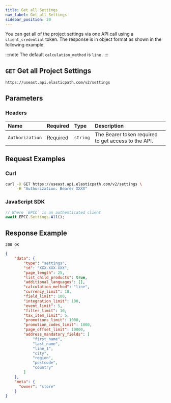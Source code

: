 ```yaml
---
title: Get all Settings
nav_label: Get all Settings
sidebar_position: 20
---
```


You can get all of the project settings via one API call using a `client_credential` token. The response is in object format as shown in the following example.

:::note
The default `calculation_method` is `line.`
:::

## `GET` Get all Project Settings

```http
https://useast.api.elasticpath.com/v2/settings
```

## Parameters

### Headers

| Name            | Required | Type     | Description                          |
|:----------------|:---------|:---------|:-------------------------------------|
| `Authorization` | Required | `string` | The Bearer token required to get access to the API. |

## Request Examples

### Curl

```bash
curl -X GET https://useast.api.elasticpath.com/v2/settings \
     -H "Authorization: Bearer XXXX"
```

### JavaScript SDK

```javascript
// Where `EPCC` is an authenticated client
await EPCC.Settings.All();
```

## Response Example

`200 OK`

```json
{
    "data": {
        "type": "settings",
        "id": "XXX-XXX-XXX",
        "page_length": 25,
        "list_child_products": true,
        "additional_languages": [],
        "calculation_method": "line",
        "currency_limit": 10,
        "field_limit": 100,
        "integration_limit": 100,
        "event_limit": 5,
        "filter_limit": 10,
        "tax_item_limit": 5,
        "promotions_limit": 1000,
        "promotion_codes_limit": 1000,
        "page_offset_limit": 10000,
        "address_mandatory_fields": [
            "first_name",
            "last_name",
            "line_1",
            "city",
            "region",
            "postcode",
            "country"
        ]
    },
    "meta": {
      "owner": "store"
    }
}
```
